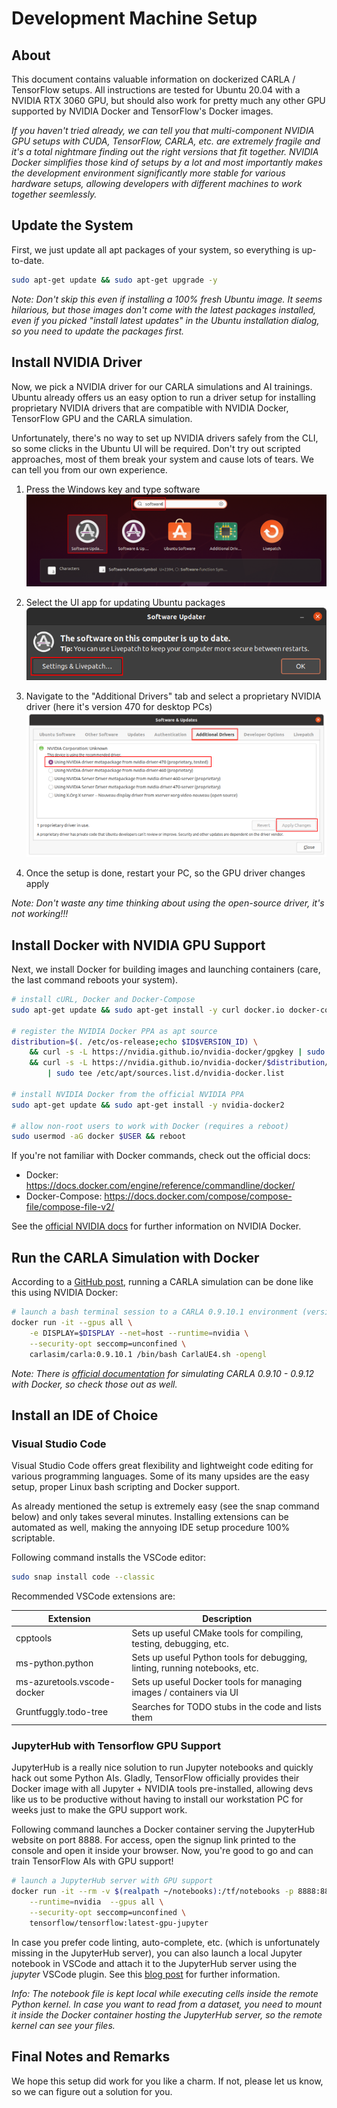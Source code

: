 
# Development Machine Setup

## About
This document contains valuable information on dockerized CARLA / TensorFlow setups.
All instructions are tested for Ubuntu 20.04 with a NVIDIA RTX 3060 GPU, but should also
work for pretty much any other GPU supported by NVIDIA Docker and TensorFlow's Docker images.

*If you haven't tried already, we can tell you that multi-component NVIDIA GPU setups with
CUDA, TensorFlow, CARLA, etc. are extremely fragile and it's a total nightmare finding
out the right versions that fit together.
NVIDIA Docker simplifies those kind of setups by a lot and most importantly makes the
development environment significantly more stable for various hardware setups, allowing
developers with different machines to work together seemlessly.*

## Update the System
First, we just update all apt packages of your system, so everything is up-to-date.

```sh
sudo apt-get update && sudo apt-get upgrade -y
```

*Note: Don't skip this even if installing a 100% fresh Ubuntu image. It seems hilarious,
but those images don't come with the latest packages installed, even if you picked
"install latest updates" in the Ubuntu installation dialog, so you need to update
the packages first.*

## Install NVIDIA Driver
Now, we pick a NVIDIA driver for our CARLA simulations and AI trainings.
Ubuntu already offers us an easy option to run a driver setup for installing
proprietary NVIDIA drivers that are compatible with NVIDIA Docker, TensorFlow GPU
and the CARLA simulation.

Unfortunately, there's no way to set up NVIDIA drivers safely from the CLI, so some clicks
in the Ubuntu UI will be required. Don't try out scripted approaches, most of them break your
system and cause lots of tears. We can tell you from our own experience.

1) Press the Windows key and type software
![](./img/open-software-settings-1.png)

2) Select the UI app for updating Ubuntu packages
![](./img/open-software-settings-2.png)

3) Navigate to the "Additional Drivers" tab and select a proprietary NVIDIA driver (here it's version 470 for desktop PCs)
![](./img/nvidia-driver-selection.png)

4) Once the setup is done, restart your PC, so the GPU driver changes apply

*Note: Don't waste any time thinking about using the open-source driver, it's not working!!!*

## Install Docker with NVIDIA GPU Support
Next, we install Docker for building images and launching containers
(care, the last command reboots your system).

```sh
# install cURL, Docker and Docker-Compose
sudo apt-get update && sudo apt-get install -y curl docker.io docker-compose

# register the NVIDIA Docker PPA as apt source
distribution=$(. /etc/os-release;echo $ID$VERSION_ID) \
    && curl -s -L https://nvidia.github.io/nvidia-docker/gpgkey | sudo apt-key add - \
    && curl -s -L https://nvidia.github.io/nvidia-docker/$distribution/nvidia-docker.list \
        | sudo tee /etc/apt/sources.list.d/nvidia-docker.list

# install NVIDIA Docker from the official NVIDIA PPA
sudo apt-get update && sudo apt-get install -y nvidia-docker2

# allow non-root users to work with Docker (requires a reboot)
sudo usermod -aG docker $USER && reboot
```

If you're not familiar with Docker commands, check out the official docs:
- Docker: https://docs.docker.com/engine/reference/commandline/docker/
- Docker-Compose: https://docs.docker.com/compose/compose-file/compose-file-v2/

See the [official NVIDIA docs](https://docs.nvidia.com/datacenter/cloud-native/container-toolkit/install-guide.html#setting-up-nvidia-container-toolkit)
for further information on NVIDIA Docker.

## Run the CARLA Simulation with Docker
According to a [GitHub post](https://github.com/carla-simulator/carla/issues/3164), running a
CARLA simulation can be done like this using NVIDIA Docker:

```sh
# launch a bash terminal session to a CARLA 0.9.10.1 environment (version used for this seminar)
docker run -it --gpus all \
    -e DISPLAY=$DISPLAY --net=host --runtime=nvidia \
    --security-opt seccomp=unconfined \
    carlasim/carla:0.9.10.1 /bin/bash CarlaUE4.sh -opengl
```

*Note: There is [official documentation](https://carla.readthedocs.io/en/latest/build_docker/)
for simulating CARLA 0.9.10 - 0.9.12 with Docker, so check those out as well.*

## Install an IDE of Choice

### Visual Studio Code
Visual Studio Code offers great flexibility and lightweight code editing for various programming
languages. Some of its many upsides are the easy setup, proper Linux bash scripting and
Docker support.

As already mentioned the setup is extremely easy (see the snap command below) and only takes
several minutes. Installing extensions can be automated as well, making the annyoing IDE setup
procedure 100% scriptable.

Following command installs the VSCode editor:

```sh
sudo snap install code --classic
```

Recommended VSCode extensions are:

| Extension                   | Description                                                                 |
| --------------------------- | --------------------------------------------------------------------------- |
| cpptools                    | Sets up useful CMake tools for compiling, testing, debugging, etc.          |
| ms-python.python            | Sets up useful Python tools for debugging, linting, running notebooks, etc. |
| ms-azuretools.vscode-docker | Sets up useful Docker tools for managing images / containers via UI         |
| Gruntfuggly.todo-tree       | Searches for TODO stubs in the code and lists them                          |

### JupyterHub with Tensorflow GPU Support
JupyterHub is a really nice solution to run Jupyter notebooks and quickly hack out 
some Python AIs.
Gladly, TensorFlow officially provides their Docker image with all Jupyter + NVIDIA
tools pre-installed, allowing devs like us to be productive without having to install 
our workstation PC for weeks just to make the GPU support work.

Following command launches a Docker container serving the JupyterHub website on port 8888.
For access, open the signup link printed to the console and open it inside your browser.
Now, you're good to go and can train TensorFlow AIs with GPU support!

```sh
# launch a JupyterHub server with GPU support
docker run -it --rm -v $(realpath ~/notebooks):/tf/notebooks -p 8888:8888 \
    --runtime=nvidia  --gpus all \
    --security-opt seccomp=unconfined \
    tensorflow/tensorflow:latest-gpu-jupyter
```

In case you prefer code linting, auto-complete, etc. (which is unfortunately missing
in the JupyterHub server), you can also launch a local Jupyter notebook in VSCode and
attach it to the JupyterHub server using the *jupyter* VSCode plugin. See this
[blog post](https://blog.jupyter.org/connect-to-a-jupyterhub-from-visual-studio-code-ed7ed3a31bcb)
for further information.

*Info: The notebook file is kept local while executing cells inside the remote Python
kernel. In case you want to read from a dataset, you need to mount it inside the Docker
container hosting the JupyterHub server, so the remote kernel can see your files.*

## Final Notes and Remarks
We hope this setup did work for you like a charm.
If not, please let us know, so we can figure out a solution for you.
